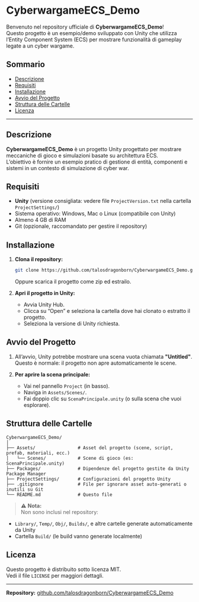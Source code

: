 # CyberwargameECS_Demo

Benvenuto nel repository ufficiale di **CyberwargameECS_Demo**!  
Questo progetto è un esempio/demo sviluppato con Unity che utilizza l’Entity Component System (ECS) per mostrare funzionalità di gameplay legate a un cyber wargame.

## Sommario

- [Descrizione](#descrizione)
- [Requisiti](#requisiti)
- [Installazione](#installazione)
- [Avvio del Progetto](#avvio-del-progetto)
- [Struttura delle Cartelle](#struttura-delle-cartelle)
- [Licenza](#licenza)

---

## Descrizione

**CyberwargameECS_Demo** è un progetto Unity progettato per mostrare meccaniche di gioco e simulazioni basate su architettura ECS.  
L’obiettivo è fornire un esempio pratico di gestione di entità, componenti e sistemi in un contesto di simulazione di cyber war.

## Requisiti

- **Unity** (versione consigliata: vedere file `ProjectVersion.txt` nella cartella `ProjectSettings/`)
- Sistema operativo: Windows, Mac o Linux (compatibile con Unity)
- Almeno 4 GB di RAM
- Git (opzionale, raccomandato per gestire il repository)

## Installazione

1. **Clona il repository:**
   ```sh
   git clone https://github.com/talosdragonborn/CyberwargameECS_Demo.git
   ```
   Oppure scarica il progetto come zip ed estrailo.

2. **Apri il progetto in Unity:**
   - Avvia Unity Hub.
   - Clicca su “Open” e seleziona la cartella dove hai clonato o estratto il progetto.
   - Seleziona la versione di Unity richiesta.

## Avvio del Progetto

1. All’avvio, Unity potrebbe mostrare una scena vuota chiamata **"Untitled"**.  
   Questo è normale: il progetto non apre automaticamente le scene.

2. **Per aprire la scena principale:**
   - Vai nel pannello `Project` (in basso).
   - Naviga in `Assets/Scenes/`.
   - Fai doppio clic su `ScenaPrincipale.unity` (o sulla scena che vuoi esplorare).

## Struttura delle Cartelle

```text
CyberwargameECS_Demo/
│
├── Assets/                # Asset del progetto (scene, script, prefab, materiali, ecc.)
│   └── Scenes/            # Scene di gioco (es: ScenaPrincipale.unity)
├── Packages/              # Dipendenze del progetto gestite da Unity Package Manager
├── ProjectSettings/       # Configurazioni del progetto Unity
├── .gitignore             # File per ignorare asset auto-generati o inutili su Git
└── README.md              # Questo file
```

> ⚠️ **Nota:**  
Non sono inclusi nel repository:
- `Library/`, `Temp/`, `Obj/`, `Builds/`, e altre cartelle generate automaticamente da Unity
- Cartella `Build/` (le build vanno generate localmente)


## Licenza

Questo progetto è distribuito sotto licenza MIT.  
Vedi il file `LICENSE` per maggiori dettagli.

---

**Repository:** [github.com/talosdragonborn/CyberwargameECS_Demo](https://github.com/talosdragonborn/CyberwargameECS_Demo)
